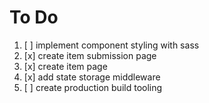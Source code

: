 # To Do

1. [ ] implement component styling with sass
2. [x] create item submission page
3. [x] create item page
4. [x] add state storage middleware
5. [ ] create production build tooling